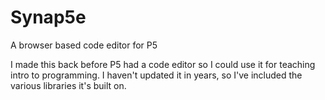 # Synap5e
A browser based code editor for P5

I made this back before P5 had a code editor so I could use it for teaching intro to programming. I haven't updated it in years, so I've included the various libraries it's built on.
